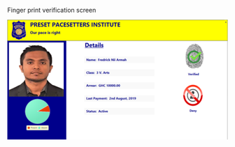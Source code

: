 Finger print verification screen 

![alt text](https://raw.githubusercontent.com/AwuahDarko/verification_screen/master/page.png)